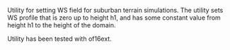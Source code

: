 Utility for setting WS field for suburban terrain simulations.
The utility sets WS profile that is zero up to height h1, and has some constant value from height h1 to the height of the domain.

Utility has been tested with of16ext.